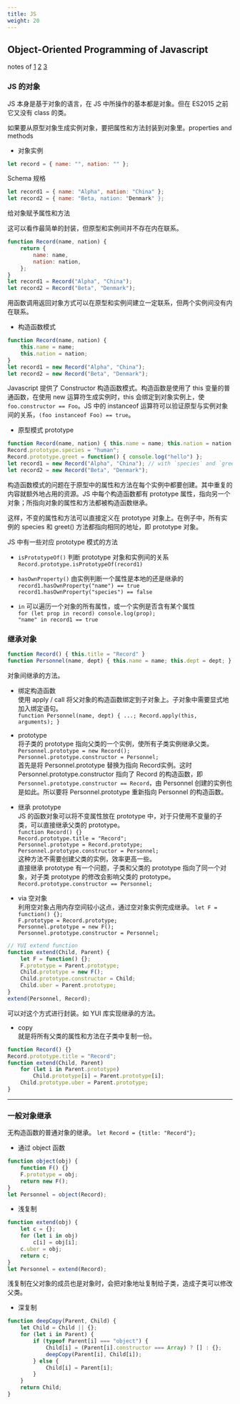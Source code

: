 ```yaml
---
title: JS
weight: 20
---
```


## Object-Oriented Programming of Javascript
notes of
[1](http://www.ruanyifeng.com/blog/2010/05/object-oriented_javascript_encapsulation.html)
[2](http://www.ruanyifeng.com/blog/2010/05/object-oriented_javascript_inheritance.html)
[3](http://www.ruanyifeng.com/blog/2010/05/object-oriented_javascript_inheritance_continued.html)

### JS 的对象

JS 本身是基于对象的语言，在 JS 中所操作的基本都是对象。但在 ES2015 之前它又没有 class 的类。

如果要从原型对象生成实例对象，要把属性和方法封装到对象里。properties and methods

- 对象实例

```javascript
let record = { name: "", nation: "" };
```
Schema 规格

```javascript
let record1 = { name: "Alpha", nation: "China" };
let record2 = { name: "Beta, nation: "Denmark" };
```
给对象赋予属性和方法

这可以看作最简单的封装，但原型和实例间并不存在内在联系。

```javascript
function Record(name, nation) {
    return {
        name: name,
        nation: nation,
    };
}
let record1 = Record("Alpha", "China");
let record2 = Record("Beta", "Denmark");
```
用函数调用返回对象方式可以在原型和实例间建立一定联系，但两个实例间没有内在联系。

- 构造函数模式

```javascript
function Record(name, nation) {
    this.name = name;
    this.nation = nation;
}
let record1 = new Record("Alpha", "China");
let record2 = new Record("Beta", "Denmark");
```
Javascript 提供了 Constructor 构造函数模式。构造函数是使用了 this 变量的普通函数，在使用 new 运算符生成实例时，this 会绑定到对象实例上，使 `foo.constructor == Foo`。JS 中的 instanceof 运算符可以验证原型与实例对象间的关系，`(foo instanceof Foo) == true`。

- 原型模式 prototype

```javascript
function Record(name, nation) { this.name = name; this.nation = nation; }
Record.prototype.species = "human";
Record.prototype.greet = function() { console.log("hello") };
let record1 = new Record("Alpha", "China"); // with `species` and `greet()`
let record2 = new Record("Beta", "Denmark");
```
构造函数模式的问题在于原型中的属性和方法在每个实例中都要创建。其中重复的内容就额外地占用的资源。JS 中每个构造函数都有 prototype 属性，指向另一个对象；所指向对象的属性和方法都被构造函数继承。

这样，不变的属性和方法可以直接定义在 prototype 对象上。在例子中，所有实例的 species 和 greet() 方法都指向相同的地址，即 prototype 对象。

JS 中有一些对应 prototype 模式的方法

- `isPrototypeOf()` 判断 prototype 对象和实例间的关系  
    `Record.prototype.isPrototypeOf(record1)`

- `hasOwnProperty()` 由实例判断一个属性是本地的还是继承的  
    `record1.hasOwnProperty("name") == true`  
    `record1.hasOwnProperty("species") == false`

- `in` 可以遍历一个对象的所有属性，或一个实例是否含有某个属性  
    `for (let prop in record) console.log(prop);`  
    `"name" in record1 == true`

### 继承对象

```javascript
function Record() { this.title = "Record" }
function Personnel(name, dept) { this.name = name; this.dept = dept; }
```
对象间继承的方法。

- 绑定构造函数  
  使用 apply / call 将父对象的构造函数绑定到子对象上。子对象中需要显式地加入绑定语句。  
  `function Personnel(name, dept) { ...; Record.apply(this, arguments); }`

- prototype  
  将子类的 prototype 指向父类的一个实例，使所有子类实例继承父类。  
  `Personnel.prototype = new Record();`  
  `Personnel.prototype.constructor = Personnel;`  
  首先是将 Personnel.prototype 替换为指向 Record实例。这时 Personnel.prototype.constructor 指向了 Record 的构造函数，即 `Personnel.prototype.constructor == Record`，由 Personnel 创建的实例也是如此。所以要将 Personnel.prototype 重新指向 Personnel 的构造函数。

- 继承 prototype  
  JS 的函数对象可以将不变属性放在 prototype 中，对于只使用不变量的子类，可以直接继承父类的 prototype。  
  `function Record() {}`  
  `Record.prototype.title = "Record";`  
  `Personnel.prototype = Record.prototype;`  
  `Personnel.prototype.constructor = Personnel;`  
  这种方法不需要创建父类的实例，效率更高一些。  
  直接继承 prototype 有一个问题，子类和父类的 prototype 指向了同一个对象，对子类 prototype 的修改会影响父类的 prototype。  
  `Record.prototype.constructor == Personnel;`

- via 空对象  
  利用空对象占用内存空间较小这点，通过空对象实例完成继承。
  `let F = function() {};`  
  `F.prototype = Record.prototype;`  
  `Personnel.prototype = new F();`  
  `Personnel.prototype.constructor = Personnel;`  


```javascript
// YUI extend function
function extend(Child, Parent) {
    let F = function() {};
    F.prototype = Parent.prototype;
    Child.prototype = new F();
    Child.prototype.constructor = Child;
    Child.uber = Parent.prototype;
}
extend(Personnel, Record);
```
  可以对这个方式进行封装。如 YUI 库实现继承的方法。

- copy  
  就是将所有父类的属性和方法在子类中复制一份。

```javascript
function Record() {}
Record.prototype.title = "Record";
function extend(Child, Parent) 
    for (let i in Parent.prototype)
        Child.prototype[i] = Parent.prototype[i];
    Child.prototype.uber = Parent.prototype;
}
```
----

### 一般对象继承
无构造函数的普通对象的继承。
`let Record = {title: "Record"};`

- 通过 object 函数

```javascript
function object(obj) {
    function F() {}
    F.prototype = obj;
    return new F();
}
let Personnel = object(Record);
```

- 浅复制

```javascript
function extend(obj) {
    let c = {};
    for (let i in obj)
        c[i] = obj[i];
    c.uber = obj;
    return c;
}
let Personnel = extend(Record);
```
浅复制在父对象的成员也是对象时，会把对象地址复制给子类，造成子类可以修改父类。

- 深复制

```javascript
function deepCopy(Parent, Child) {
    let Child = Child || {};
    for (let i in Parent) {
        if (typeof Parent[i] === "object") {
            Child[i] = (Parent[i].constructor === Array) ? [] : {};
            deepCopy(Parent[i], Child[i]);
        } else {
            Child[i] = Parent[i];
        }
    }
    return Child;
}
```
